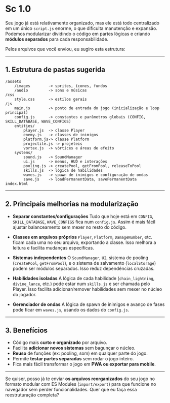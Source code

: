# Sc 1.0 

Seu jogo já está relativamente organizado, mas ele está todo centralizado em um único `script.js` enorme, o que dificulta manutenção e expansão.
Podemos modularizar dividindo o código em partes lógicas e criando **módulos separados** para cada responsabilidade.

Pelos arquivos que você enviou, eu sugiro esta estrutura:

---

## **1. Estrutura de pastas sugerida**

```
/assets
    /images        -> sprites, ícones, fundos
    /audio         -> sons e músicas
/css
    style.css      -> estilos gerais
/js
    main.js        -> ponto de entrada do jogo (inicialização e loop principal)
    config.js      -> constantes e parâmetros globais (CONFIG, SKILL_DATABASE, WAVE_CONFIGS)
    entities/
        player.js  -> classe Player
        enemy.js   -> classes de inimigos
        platform.js-> classe Platform
        projectile.js -> projéteis
        vortex.js  -> vórtices e áreas de efeito
    systems/
        sound.js   -> SoundManager
        ui.js      -> menus, HUD e interações
        pooling.js -> createPool, getFromPool, releaseToPool
        skills.js  -> lógica de habilidades
        waves.js   -> spawn de inimigos e configuração de ondas
        save.js    -> loadPermanentData, savePermanentData
index.html
```

---

## **2. Principais melhorias na modularização**

* **Separar constantes/configurações**
  Tudo que hoje está em `CONFIG`, `SKILL_DATABASE`, `WAVE_CONFIGS` fica num `config.js`.
  Assim é mais fácil ajustar balanceamento sem mexer no resto do código.

* **Classes em arquivos próprios**
  `Player`, `Platform`, `DamageNumber`, etc. ficam cada uma no seu arquivo, exportando a classe.
  Isso melhora a leitura e facilita mudanças específicas.

* **Sistemas independentes**
  O `SoundManager`, `UI`, sistema de pooling (`createPool`, `getFromPool`), e o sistema de salvamento (`localStorage`) podem ser módulos separados.
  Isso reduz dependências cruzadas.

* **Habilidades isoladas**
  A lógica de cada habilidade (`chain_lightning`, `divine_lance`, etc.) pode estar num `skills.js` e ser chamada pelo Player.
  Isso facilita adicionar/remover habilidades sem mexer no núcleo do jogador.

* **Gerenciador de ondas**
  A lógica de spawn de inimigos e avanço de fases pode ficar em `waves.js`, usando os dados do `config.js`.

---

## **3. Benefícios**

* Código mais **curto e organizado** por arquivo.
* Facilita **adicionar novos sistemas** sem bagunçar o núcleo.
* **Reuso** de funções (ex: pooling, som) em qualquer parte do jogo.
* Permite **testar partes separadas** sem rodar o jogo inteiro.
* Fica mais fácil transformar o jogo em **PWA ou exportar para mobile**.

---

Se quiser, posso já te enviar **os arquivos reorganizados** do seu jogo no formato modular com ES Modules (`import/export`) para que funcione no navegador sem perder funcionalidades.
Quer que eu faça essa reestruturação completa?
